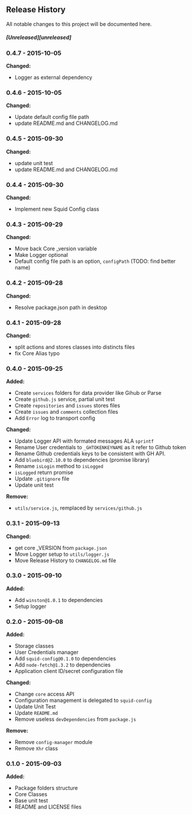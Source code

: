 ## Release History

All notable changes to this project will be documented here.

##### [Unreleased][unreleased]

### 0.4.7 - 2015-10-05

__Changed:__

* Logger as external dependency


### 0.4.6 - 2015-10-05

__Changed:__

* Update default config file path
* update README.md and CHANGELOG.md


### 0.4.5 - 2015-09-30

__Changed:__

* update unit test
* update README.md and CHANGELOG.md

### 0.4.4 - 2015-09-30

__Changed:__

* Implement new Squid Config class

### 0.4.3 - 2015-09-29

__Changed:__

* Move back Core _version variable
* Make Logger optional
* Default config file path is an option, `configPath` (TODO: find better name)

### 0.4.2 - 2015-09-28

__Changed:__

* Resolve package.json path in desktop

### 0.4.1 - 2015-09-28

__Changed:__

* split actions and stores classes into distincts files
* fix Core Alias typo


### 0.4.0 - 2015-09-25

__Added:__

* Create `services` folders for data provider like Gihub or Parse
* Create `github.js` service, partial unit test
* Create `repositories` and `issues` stores files
* Create `issues` and `comments` collection files
* Add `Error` log to transport config


__Changed:__

* Update Logger API with formated messages ALA `sprintf`
* Rename User credentials to `_GHTOKENKEYNAME` as it refer to Github token
* Rename Github credentials keys to be consistent with GH API.
* Add `bluebird@2.10.0` to dependencies (promise library)
* Rename `isLogin` method to `isLogged`
* `isLogged` return promise
* Update `.gitignore` file
* Update unit test

__Remove:__

* `utils/service.js`, remplaced by `services/github.js`


### 0.3.1 - 2015-09-13

__Changed:__

* get core _VERSION from `package.json`
* Move Logger setup to `utils/logger.js`
* Move Release History to `CHANGELOG.md` file

### 0.3.0 - 2015-09-10

__Added:__

* Add `winston@1.0.1` to dependencies
* Setup logger

### 0.2.0 - 2015-09-08

__Added:__

* Storage classes
* User Credentials manager
* Add `squid-config@0.1.0` to dependencies
* Add `node-fetch@1.3.2` to dependencies
* Application client ID/secret configuration file

__Changed:__

* Change `core` access API
* Configuration management is delegated  to `squid-config`
* Update Unit Test
* Update `README.md`
* Remove useless `devDependencies` from `package.js`

__Remove:__

* Remove `config-manager` module
* Remove `Xhr` class

### 0.1.0 - 2015-09-03

__Added:__

* Package folders structure
* Core Classes
* Base unit test
* README and LICENSE files
